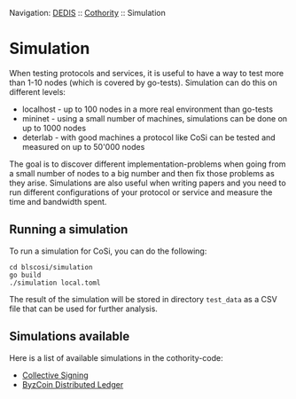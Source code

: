 Navigation: [DEDIS](https://github.com/dedis/doc/tree/master/README.md) ::
[Cothority](../README.md) ::
Simulation

# Simulation

When testing protocols and services, it is useful to have a way to test more
than 1-10 nodes (which is covered by go-tests). Simulation can do this on
different levels:

- localhost - up to 100 nodes in a more real environment than go-tests
- mininet - using a small number of machines, simulations can be done on up
to 1000 nodes
- deterlab - with good machines a protocol like CoSi can be tested and measured
on up to 50'000 nodes

The goal is to discover different implementation-problems when going from a
small number of nodes to a big number and then fix those problems as they arise.
Simulations are also useful when writing papers and you need to run different
configurations of your protocol or service and measure the time and bandwidth
spent.

## Running a simulation

To run a simulation for CoSi, you can do the following:

```
cd blscosi/simulation
go build
./simulation local.toml
```

The result of the simulation will be stored in directory
`test_data` as a CSV file that can be used for further analysis.

## Simulations available

Here is a list of available simulations in the cothority-code:
- [Collective Signing](../blscosi/simulation/README.md)
- [ByzCoin Distributed Ledger](../byzcoin/simulation)
